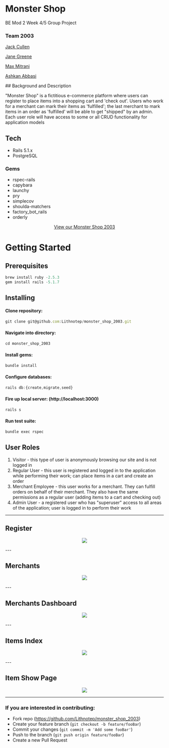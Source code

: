 # Monster Shop
BE Mod 2 Week 4/5 Group Project

### Team 2003
<p>
<a href="https://github.com/jpc20">Jack Cullen</a>
</p>
<p>
<a href="https://github.com/janegreene">Jane Greene</a>
</p>
<p>
<a href="https://github.com/Lithnotep">Max Mitrani </a>
</p>
<p>
<a href="https://github.com/Ashkanthegreat"> Ashkan Abbasi</a>
</p>
## Background and Description

"Monster Shop" is a fictitious e-commerce platform where users can register to place items into a shopping cart and 'check out'. Users who work for a merchant can mark their items as 'fulfilled'; the last merchant to mark items in an order as 'fulfilled' will be able to get "shipped" by an admin. Each user role will have access to some or all CRUD functionality for application models

## Tech
- Rails 5.1.x
- PostgreSQL

### Gems
- rspec-rails
- capybara
- launchy
- pry
- simplecov
- shoulda-matchers
- factory_bot_rails
- orderly

<p align="center">
  <a href="https://pure-waters-06944.herokuapp.com/">View our Monster Shop 2003</a>
 </p>

# Getting Started
## Prerequisites
```javascript
brew install ruby -2.5.3
gem install rails -5.1.7
```
## Installing
#### Clone repository:
```javascript
git clone git@github.com:Lithnotep/monster_shop_2003.git
```
#### Navigate into directory:
```javascript
cd monster_shop_2003
```
#### Install gems:
```javascript
bundle install
```
#### Configure databases:
```javascript
rails db:{create,migrate,seed}
```
#### Fire up local server: (http://localhost:3000)
```javascript
rails s
```
#### Run test suite:
```javascript
bundle exec rspec
```

## User Roles

1. Visitor - this type of user is anonymously browsing our site and is not logged in
2. Regular User - this user is registered and logged in to the application while performing their work; can place items in a cart and create an order
3. Merchant Employee - this user works for a merchant. They can fulfill orders on behalf of their merchant. They also have the same permissions as a regular user (adding items to a cart and checking out)
4. Admin User - a registered user who has "superuser" access to all areas of the application; user is logged in to perform their work
---

## Register
 <p align="center">
 <img src="https://i.imgur.com/MvpbVUi.png">
</p>
---

## Merchants
<p align="center">
 <img src="https://i.imgur.com/gXzTqW8.png">
</p>
---

## Merchants Dashboard
<p align="center">
 <img src="https://i.imgur.com/arThtw9.png">
</p>
---

## Items Index
<p align="center">
 <img src="https://i.imgur.com/JbmDfpX.png">
</p>
---

## Item Show Page
<p align="center">
 <img src="https://i.imgur.com/5LBorFk.png">
</p>

---

 ### If you are interested in contributing:
- Fork repo (https://github.com/Lithnotep/monster_shop_2003)
- Create your feature branch (`git checkout -b feature/fooBar`)
- Commit your changes (`git commit -m 'Add some fooBar'`)
- Push to the branch (`git push origin feature/fooBar`)
- Create a new Pull Request
